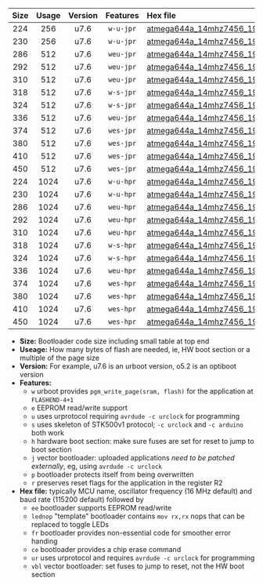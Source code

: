 |Size|Usage|Version|Features|Hex file|
|:-:|:-:|:-:|:-:|:--|
|224|256|u7.6|`w-u-jpr`|[atmega644a_14mhz7456_19200bps_ur_vbl.hex](https://raw.githubusercontent.com/stefanrueger/urboot/main//atmega644a_14mhz7456_19200bps_ur_vbl.hex)|
|230|256|u7.6|`w-u-jpr`|[atmega644a_14mhz7456_19200bps_lednop_ur_vbl.hex](https://raw.githubusercontent.com/stefanrueger/urboot/main//atmega644a_14mhz7456_19200bps_lednop_ur_vbl.hex)|
|286|512|u7.6|`weu-jpr`|[atmega644a_14mhz7456_19200bps_ee_ur_vbl.hex](https://raw.githubusercontent.com/stefanrueger/urboot/main//atmega644a_14mhz7456_19200bps_ee_ur_vbl.hex)|
|292|512|u7.6|`weu-jpr`|[atmega644a_14mhz7456_19200bps_ee_lednop_ur_vbl.hex](https://raw.githubusercontent.com/stefanrueger/urboot/main//atmega644a_14mhz7456_19200bps_ee_lednop_ur_vbl.hex)|
|310|512|u7.6|`weu-jpr`|[atmega644a_14mhz7456_19200bps_ee_lednop_fr_ur_vbl.hex](https://raw.githubusercontent.com/stefanrueger/urboot/main//atmega644a_14mhz7456_19200bps_ee_lednop_fr_ur_vbl.hex)|
|318|512|u7.6|`w-s-jpr`|[atmega644a_14mhz7456_19200bps_vbl.hex](https://raw.githubusercontent.com/stefanrueger/urboot/main//atmega644a_14mhz7456_19200bps_vbl.hex)|
|324|512|u7.6|`w-s-jpr`|[atmega644a_14mhz7456_19200bps_lednop_vbl.hex](https://raw.githubusercontent.com/stefanrueger/urboot/main//atmega644a_14mhz7456_19200bps_lednop_vbl.hex)|
|336|512|u7.6|`weu-jpr`|[atmega644a_14mhz7456_19200bps_ee_lednop_fr_ce_ur_vbl.hex](https://raw.githubusercontent.com/stefanrueger/urboot/main//atmega644a_14mhz7456_19200bps_ee_lednop_fr_ce_ur_vbl.hex)|
|374|512|u7.6|`wes-jpr`|[atmega644a_14mhz7456_19200bps_ee_vbl.hex](https://raw.githubusercontent.com/stefanrueger/urboot/main//atmega644a_14mhz7456_19200bps_ee_vbl.hex)|
|380|512|u7.6|`wes-jpr`|[atmega644a_14mhz7456_19200bps_ee_lednop_vbl.hex](https://raw.githubusercontent.com/stefanrueger/urboot/main//atmega644a_14mhz7456_19200bps_ee_lednop_vbl.hex)|
|410|512|u7.6|`wes-jpr`|[atmega644a_14mhz7456_19200bps_ee_lednop_fr_vbl.hex](https://raw.githubusercontent.com/stefanrueger/urboot/main//atmega644a_14mhz7456_19200bps_ee_lednop_fr_vbl.hex)|
|450|512|u7.6|`wes-jpr`|[atmega644a_14mhz7456_19200bps_ee_lednop_fr_ce_vbl.hex](https://raw.githubusercontent.com/stefanrueger/urboot/main//atmega644a_14mhz7456_19200bps_ee_lednop_fr_ce_vbl.hex)|
|224|1024|u7.6|`w-u-hpr`|[atmega644a_14mhz7456_19200bps_ur.hex](https://raw.githubusercontent.com/stefanrueger/urboot/main//atmega644a_14mhz7456_19200bps_ur.hex)|
|230|1024|u7.6|`w-u-hpr`|[atmega644a_14mhz7456_19200bps_lednop_ur.hex](https://raw.githubusercontent.com/stefanrueger/urboot/main//atmega644a_14mhz7456_19200bps_lednop_ur.hex)|
|286|1024|u7.6|`weu-hpr`|[atmega644a_14mhz7456_19200bps_ee_ur.hex](https://raw.githubusercontent.com/stefanrueger/urboot/main//atmega644a_14mhz7456_19200bps_ee_ur.hex)|
|292|1024|u7.6|`weu-hpr`|[atmega644a_14mhz7456_19200bps_ee_lednop_ur.hex](https://raw.githubusercontent.com/stefanrueger/urboot/main//atmega644a_14mhz7456_19200bps_ee_lednop_ur.hex)|
|310|1024|u7.6|`weu-hpr`|[atmega644a_14mhz7456_19200bps_ee_lednop_fr_ur.hex](https://raw.githubusercontent.com/stefanrueger/urboot/main//atmega644a_14mhz7456_19200bps_ee_lednop_fr_ur.hex)|
|318|1024|u7.6|`w-s-hpr`|[atmega644a_14mhz7456_19200bps.hex](https://raw.githubusercontent.com/stefanrueger/urboot/main//atmega644a_14mhz7456_19200bps.hex)|
|324|1024|u7.6|`w-s-hpr`|[atmega644a_14mhz7456_19200bps_lednop.hex](https://raw.githubusercontent.com/stefanrueger/urboot/main//atmega644a_14mhz7456_19200bps_lednop.hex)|
|336|1024|u7.6|`weu-hpr`|[atmega644a_14mhz7456_19200bps_ee_lednop_fr_ce_ur.hex](https://raw.githubusercontent.com/stefanrueger/urboot/main//atmega644a_14mhz7456_19200bps_ee_lednop_fr_ce_ur.hex)|
|374|1024|u7.6|`wes-hpr`|[atmega644a_14mhz7456_19200bps_ee.hex](https://raw.githubusercontent.com/stefanrueger/urboot/main//atmega644a_14mhz7456_19200bps_ee.hex)|
|380|1024|u7.6|`wes-hpr`|[atmega644a_14mhz7456_19200bps_ee_lednop.hex](https://raw.githubusercontent.com/stefanrueger/urboot/main//atmega644a_14mhz7456_19200bps_ee_lednop.hex)|
|410|1024|u7.6|`wes-hpr`|[atmega644a_14mhz7456_19200bps_ee_lednop_fr.hex](https://raw.githubusercontent.com/stefanrueger/urboot/main//atmega644a_14mhz7456_19200bps_ee_lednop_fr.hex)|
|450|1024|u7.6|`wes-hpr`|[atmega644a_14mhz7456_19200bps_ee_lednop_fr_ce.hex](https://raw.githubusercontent.com/stefanrueger/urboot/main//atmega644a_14mhz7456_19200bps_ee_lednop_fr_ce.hex)|

- **Size:** Bootloader code size including small table at top end
- **Useage:** How many bytes of flash are needed, ie, HW boot section or a multiple of the page size
- **Version:** For example, u7.6 is an urboot version, o5.2 is an optiboot version
- **Features:**
  + `w` urboot provides `pgm_write_page(sram, flash)` for the application at `FLASHEND-4+1`
  + `e` EEPROM read/write support
  + `u` uses urprotocol requiring `avrdude -c urclock` for programming
  + `s` uses skeleton of STK500v1 protocol; `-c urclock` and `-c arduino` both work
  + `h` hardware boot section: make sure fuses are set for reset to jump to boot section
  + `j` vector bootloader: uploaded applications *need to be patched externally*, eg, using `avrdude -c urclock`
  + `p` bootloader protects itself from being overwritten
  + `r` preserves reset flags for the application in the register R2
- **Hex file:** typically MCU name, oscillator frequency (16 MHz default) and baud rate (115200 default) followed by
  + `ee` bootloader supports EEPROM read/write
  + `lednop` "template" bootloader contains `mov rx,rx` nops that can be replaced to toggle LEDs
  + `fr` bootloader provides non-essential code for smoother error handing
  + `ce` bootloader provides a chip erase command
  + `ur` uses urprotocol and requires `avrdude -c urclock` for programming
  + `vbl` vector bootloader: set fuses to jump to reset, not the HW boot section
